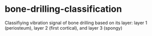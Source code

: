 # bone-drilling-classification
Classifiying vibration signal of bone drilling based on its layer: layer 1 (periosteum), layer 2 (first cortical), and layer 3 (spongy)
